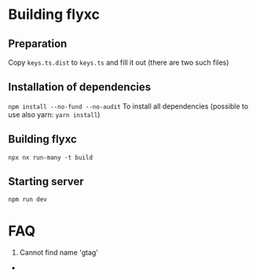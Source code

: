 # Building flyxc

## Preparation

Copy `keys.ts.dist` to `keys.ts` and fill it out (there are two such files)

## Installation of dependencies
`npm install --no-fund --no-audit` To install all dependencies (possible to use also yarn: `yarn install`)


## Building flyxc

`npx nx run-many -t build`

## Starting server

`npm run dev`

# FAQ

1) Cannot find name 'gtag'
  - 
